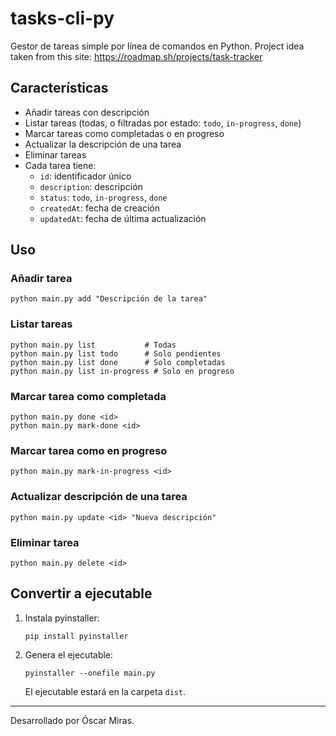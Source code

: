 # tasks-cli-py

Gestor de tareas simple por línea de comandos en Python.
Project idea taken from this site: https://roadmap.sh/projects/task-tracker

## Características
- Añadir tareas con descripción
- Listar tareas (todas, o filtradas por estado: `todo`, `in-progress`, `done`)
- Marcar tareas como completadas o en progreso
- Actualizar la descripción de una tarea
- Eliminar tareas
- Cada tarea tiene:
  - `id`: identificador único
  - `description`: descripción
  - `status`: `todo`, `in-progress`, `done`
  - `createdAt`: fecha de creación
  - `updatedAt`: fecha de última actualización

## Uso

### Añadir tarea
```
python main.py add "Descripción de la tarea"
```

### Listar tareas
```
python main.py list           # Todas
python main.py list todo      # Solo pendientes
python main.py list done      # Solo completadas
python main.py list in-progress # Solo en progreso
```

### Marcar tarea como completada
```
python main.py done <id>
python main.py mark-done <id>
```

### Marcar tarea como en progreso
```
python main.py mark-in-progress <id>
```

### Actualizar descripción de una tarea
```
python main.py update <id> "Nueva descripción"
```

### Eliminar tarea
```
python main.py delete <id>
```

## Convertir a ejecutable

1. Instala pyinstaller:
   ```
   pip install pyinstaller
   ```
2. Genera el ejecutable:
   ```
   pyinstaller --onefile main.py
   ```
   El ejecutable estará en la carpeta `dist`.

---

Desarrollado por Óscar Miras.
